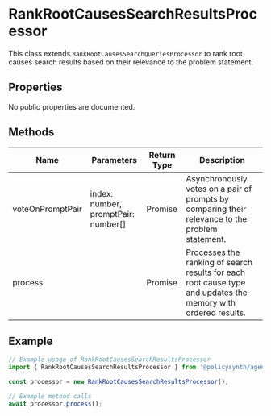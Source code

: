 # RankRootCausesSearchResultsProcessor

This class extends `RankRootCausesSearchQueriesProcessor` to rank root causes search results based on their relevance to the problem statement.

## Properties

No public properties are documented.

## Methods

| Name             | Parameters                        | Return Type                     | Description |
|------------------|-----------------------------------|---------------------------------|-------------|
| voteOnPromptPair | index: number, promptPair: number[] | Promise<IEnginePairWiseVoteResults> | Asynchronously votes on a pair of prompts by comparing their relevance to the problem statement. |
| process          |                                   | Promise<void>                   | Processes the ranking of search results for each root cause type and updates the memory with ordered results. |

## Example

```typescript
// Example usage of RankRootCausesSearchResultsProcessor
import { RankRootCausesSearchResultsProcessor } from '@policysynth/agents/problems/ranking/rankRootCausesSearchResults.js';

const processor = new RankRootCausesSearchResultsProcessor();

// Example method calls
await processor.process();
```